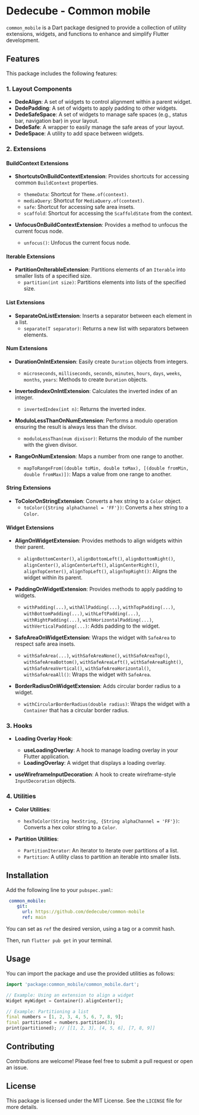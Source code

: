 # Dedecube - Common mobile

`common_mobile` is a Dart package designed to provide a collection of utility extensions, widgets, and functions to enhance and simplify Flutter development.

## Features

This package includes the following features:

### 1. Layout Components

- **DedeAlign**: A set of widgets to control alignment within a parent widget.
- **DedePadding**: A set of widgets to apply padding to other widgets.
- **DedeSafeSpace**: A set of widgets to manage safe spaces (e.g., status bar, navigation bar) in your layout.
- **DedeSafe**: A wrapper to easily manage the safe areas of your layout.
- **DedeSpace**: A utility to add space between widgets.

### 2. Extensions

#### **BuildContext Extensions**
- **ShortcutsOnBuildContextExtension**: Provides shortcuts for accessing common `BuildContext` properties.
  - `themeData`: Shortcut for `Theme.of(context)`.
  - `mediaQuery`: Shortcut for `MediaQuery.of(context)`.
  - `safe`: Shortcut for accessing safe area insets.
  - `scaffold`: Shortcut for accessing the `ScaffoldState` from the context.
  
- **UnfocusOnBuildContextExtension**: Provides a method to unfocus the current focus node.
  - `unfocus()`: Unfocus the current focus node.

#### **Iterable Extensions**
- **PartitionOnIterableExtension**: Partitions elements of an `Iterable` into smaller lists of a specified size.
  - `partition(int size)`: Partitions elements into lists of the specified size.

#### **List Extensions**
- **SeparateOnListExtension**: Inserts a separator between each element in a list.
  - `separate(T separator)`: Returns a new list with separators between elements.

#### **Num Extensions**
- **DurationOnIntExtension**: Easily create `Duration` objects from integers.
  - `microseconds`, `milliseconds`, `seconds`, `minutes`, `hours`, `days`, `weeks`, `months`, `years`: Methods to create `Duration` objects.

- **InvertedIndexOnIntExtension**: Calculates the inverted index of an integer.
  - `invertedIndex(int n)`: Returns the inverted index.

- **ModuloLessThanOnNumExtension**: Performs a modulo operation ensuring the result is always less than the divisor.
  - `moduloLessThan(num divisor)`: Returns the modulo of the number with the given divisor.

- **RangeOnNumExtension**: Maps a number from one range to another.
  - `mapToRangeFrom((double toMin, double toMax), [(double fromMin, double fromMax)])`: Maps a value from one range to another.

#### **String Extensions**
- **ToColorOnStringExtension**: Converts a hex string to a `Color` object.
  - `toColor({String alphaChannel = 'FF'})`: Converts a hex string to a `Color`.

#### **Widget Extensions**
- **AlignOnWidgetExtension**: Provides methods to align widgets within their parent.
  - `alignBottomCenter()`, `alignBottomLeft()`, `alignBottomRight()`, `alignCenter()`, `alignCenterLeft()`, `alignCenterRight()`, `alignTopCenter()`, `alignTopLeft()`, `alignTopRight()`: Aligns the widget within its parent.

- **PaddingOnWidgetExtension**: Provides methods to apply padding to widgets.
  - `withPadding(...)`, `withAllPadding(...)`, `withTopPadding(...)`, `withBottomPadding(...)`, `withLeftPadding(...)`, `withRightPadding(...)`, `withHorizontalPadding(...)`, `withVerticalPadding(...)`: Adds padding to the widget.

- **SafeAreaOnWidgetExtension**: Wraps the widget with `SafeArea` to respect safe area insets.
  - `withSafeArea(...)`, `withSafeAreaNone()`, `withSafeAreaTop()`, `withSafeAreaBottom()`, `withSafeAreaLeft()`, `withSafeAreaRight()`, `withSafeAreaVertical()`, `withSafeAreaHorizontal()`, `withSafeAreaAll()`: Wraps the widget with `SafeArea`.

- **BorderRadiusOnWidgetExtension**: Adds circular border radius to a widget.
  - `withCircularBorderRadius(double radius)`: Wraps the widget with a `Container` that has a circular border radius.

### 3. Hooks

- **Loading Overlay Hook**:
  - **useLoadingOverlay**: A hook to manage loading overlay in your Flutter application.
  - **LoadingOverlay**: A widget that displays a loading overlay.

- **useWireframeInputDecoration**: A hook to create wireframe-style `InputDecoration` objects.

### 4. Utilities

- **Color Utilities**:
  - `hexToColor(String hexString, {String alphaChannel = 'FF'})`: Converts a hex color string to a `Color`.

- **Partition Utilities**:
  - `PartitionIterator`: An iterator to iterate over partitions of a list.
  - `Partition`: A utility class to partition an iterable into smaller lists.

## Installation

Add the following line to your `pubspec.yaml`:

```yaml
 common_mobile:
    git:
      url: https://github.com/dedecube/common-mobile
      ref: main
```

You can set as `ref` the desired version, using a tag or a commit hash.

Then, run `flutter pub get` in your terminal.

## Usage

You can import the package and use the provided utilities as follows:

```dart
import 'package:common_mobile/common_mobile.dart';

// Example: Using an extension to align a widget
Widget myWidget = Container().alignCenter();

// Example: Partitioning a list
final numbers = [1, 2, 3, 4, 5, 6, 7, 8, 9];
final partitioned = numbers.partition(3);
print(partitioned); // [[1, 2, 3], [4, 5, 6], [7, 8, 9]]
```

## Contributing

Contributions are welcome! Please feel free to submit a pull request or open an issue.

## License

This package is licensed under the MIT License. See the `LICENSE` file for more details.
